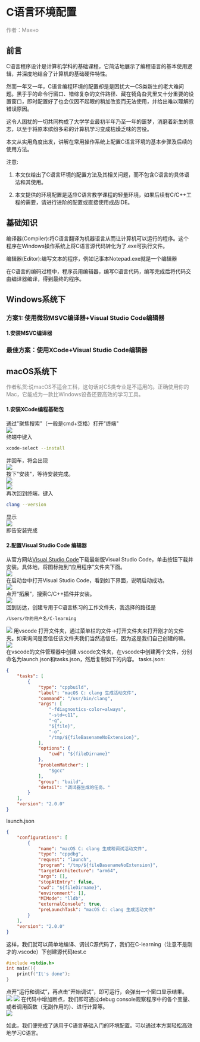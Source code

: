 # C语言环境配置  

<span style="color: gray">作者：Махно</span>

## 前言  

C语言程序设计是计算机学科的基础课程，它简洁地展示了编程语言的基本使用逻辑，并深度地结合了计算机的基础硬件特性。

然而一年又一年，C语言编程环境的配置却是是困扰大一CS类新生的老大难问题。黑乎乎的命令行窗口、错综复杂的文件路径、藏在犄角旮旯里又十分重要的设置窗口，即时配置好了也会仅因不起眼的稍加改变而无法使用，并给出难以理解的错误原因。  

这令人困扰的一切共同构成了大学学业最初半年乃至一年的噩梦，消磨着新生的意志，以至于将原本缤纷多彩的计算机学习变成枯燥乏味的苦役。  

本文从实用角度出发，讲解在常用操作系统上配置C语言环境的基本步骤及后续的使用方法。  

注意:
1. 本文仅给出了C语言环境的配置方法及其相关问题，而不包含C语言的具体语法和其使用。  

2. 本文提供的环境配置是适应C语言教学课程的轻量环境，如果后续有C/C++工程的需要，请进行进阶的配置或直接使用成品IDE。  

## 基础知识

编译器(Compiler):将C语言翻译为机器语言从而让计算机可以运行的程序。这个程序在Windows操作系统上将C语言源代码转化为了.exe可执行文件。  

编辑器(Editor):编写文本的程序，例如记事本Notepad.exe就是一个编辑器  

在C语言的编码过程中，程序员用编辑器，编写C语言代码，编写完成后将代码交由编译器编译，得到最终的程序。  

## Windows系统下

### 方案1: 使用微软MSVC编译器+Visual Studio Code编辑器

#### 1.安装MSVC编译器  

### 最佳方案：使用XCode+Visual Studio Code编辑器

## macOS系统下
<span style="color: gray">作者私货:说macOS不适合工科，这句话对CS类专业是不适用的。正确使用你的Mac，它能成为一款比Windows设备还要高效的学习工具。</span>

#### 1.安装XCode编程基础包
通过"聚焦搜索"（一般是cmd+空格）打开"终端"  
![](<Screenshot 2024-07-24 at 23.31.06.png>)  
终端中键入
```sh
xcode-select --install
```
并回车，将会出现  
![](install-Xcode-CLT.png)  
按下"安装"，等待安装完成。  
![](install-Xcode-CLT-progress.png)  
![](install-Xcode-CLT-done.png)  
再次回到终端，键入  
```sh
clang --version
```
显示  
![](<Screenshot 2024-07-24 at 23.36.27.png>)  
即告安装完成

#### 2.配置Visual Studio Code 编辑器
从官方网站[Visual Studio Code](https://code.visualstudio.com)下载最新版Visual Studio Code，单击按钮下载并安装。具体地，将图标拖到“应用程序”文件夹下面。  
![](<Screenshot 2024-07-31 at 19.14.58.png>)  
在启动台中打开Visual Studio Code，看到如下界面，说明启动成功。  
![](<Screenshot 2024-07-31 at 19.21.43.png>)  
点开“拓展”，搜索C/C++插件并安装。  
![](<Screenshot 2024-07-31 at 19.28.09.png>)  
回到访达，创建专用于C语言练习的工作文件夹，我选择的路径是
```sh
/Users/你的用户名/C-learning
```
![](<Screenshot 2024-07-31 at 19.32.59.png>)
用vscode 打开文件夹，通过菜单栏的文件->打开文件夹来打开刚才的文件夹。如果询问是否信任该文件夹我们当然选信任，因为这是我们自己创建的嘛。  
![](<Screenshot 2024-07-31 at 19.35.38.png>)  
在vscode的文件管理器中创建.vscode文件夹，在vscode中创建两个文件，分别命名为launch.json和tasks.json，然后复制如下的内容。
tasks.json:
```json
{
    "tasks": [
        {
            "type": "cppbuild",
            "label": "macOS C: clang 生成活动文件",
            "command": "/usr/bin/clang",
            "args": [
                "-fdiagnostics-color=always",
                "-std=c11",
                "-g",
                "${file}",
                "-o",
                "/tmp/${fileBasenameNoExtension}",
            ],
            "options": {
                "cwd": "${fileDirname}"
            },
            "problemMatcher": [
                "$gcc"
            ],
            "group": "build",
            "detail": "调试器生成的任务。"
        }
    ],
    "version": "2.0.0"
}
```
launch.json
```json
{
    "configurations": [
        {
            "name": "macOS C: clang 生成和调试活动文件",
            "type": "cppdbg",
            "request": "launch",
            "program": "/tmp/${fileBasenameNoExtension}",
            "targetArchitecture": "arm64",
            "args": [],
            "stopAtEntry": false,
            "cwd": "${fileDirname}",
            "environment": [],
            "MIMode": "lldb",
            "externalConsole": true,
            "preLaunchTask": "macOS C: clang 生成活动文件"
        }
    ],
    "version": "2.0.0"
}
```
这样，我们就可以简单地编译、调试C源代码了，我们在C-learning（注意不是刚才的.vscode）下创建源代码test.c  
```c
#include <stdio.h>
int main(){
    printf("It's done");
}
```
点开“运行和调试”，再点击“开始调试”，即可运行，会弹出一个窗口显示结果。  
![](<Screenshot 2024-07-31 at 19.47.27.png>)
![](<Screenshot 2024-07-31 at 19.47.48.png>)
在代码中增加断点，我们即可通过debug console观察程序中的各个变量、或者调用函数（无副作用的）、进行计算等。  
![](<Screenshot 2024-07-31 at 19.50.30.png>)

如此，我们便完成了适用于C语言基础入门的环境配置。可以通过本方案轻松高效地学习C语言。